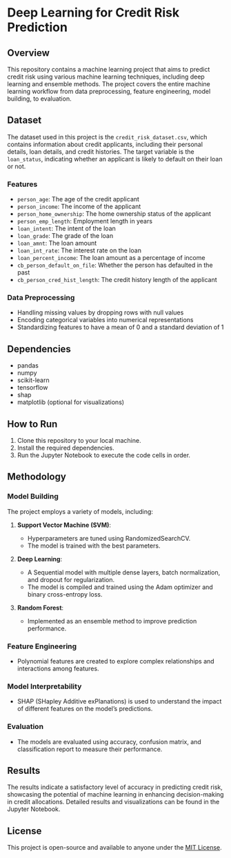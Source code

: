 # Deep Learning for Credit Risk Prediction

## Overview

This repository contains a machine learning project that aims to predict credit risk using various machine learning techniques, including deep learning and ensemble methods. The project covers the entire machine learning workflow from data preprocessing, feature engineering, model building, to evaluation.

## Dataset

The dataset used in this project is the `credit_risk_dataset.csv`, which contains information about credit applicants, including their personal details, loan details, and credit histories. The target variable is the `loan_status`, indicating whether an applicant is likely to default on their loan or not.

### Features

- `person_age`: The age of the credit applicant
- `person_income`: The income of the applicant
- `person_home_ownership`: The home ownership status of the applicant
- `person_emp_length`: Employment length in years
- `loan_intent`: The intent of the loan
- `loan_grade`: The grade of the loan
- `loan_amnt`: The loan amount
- `loan_int_rate`: The interest rate on the loan
- `loan_percent_income`: The loan amount as a percentage of income
- `cb_person_default_on_file`: Whether the person has defaulted in the past
- `cb_person_cred_hist_length`: The credit history length of the applicant

### Data Preprocessing

- Handling missing values by dropping rows with null values
- Encoding categorical variables into numerical representations
- Standardizing features to have a mean of 0 and a standard deviation of 1

## Dependencies

- pandas
- numpy
- scikit-learn
- tensorflow
- shap
- matplotlib (optional for visualizations)

## How to Run

1. Clone this repository to your local machine.
2. Install the required dependencies.
3. Run the Jupyter Notebook to execute the code cells in order.

## Methodology

### Model Building

The project employs a variety of models, including:

1. **Support Vector Machine (SVM)**: 
   - Hyperparameters are tuned using RandomizedSearchCV.
   - The model is trained with the best parameters.

2. **Deep Learning**: 
   - A Sequential model with multiple dense layers, batch normalization, and dropout for regularization.
   - The model is compiled and trained using the Adam optimizer and binary cross-entropy loss.

3. **Random Forest**: 
   - Implemented as an ensemble method to improve prediction performance.

### Feature Engineering

- Polynomial features are created to explore complex relationships and interactions among features.

### Model Interpretability

- SHAP (SHapley Additive exPlanations) is used to understand the impact of different features on the model’s predictions.

### Evaluation

- The models are evaluated using accuracy, confusion matrix, and classification report to measure their performance.

## Results

The results indicate a satisfactory level of accuracy in predicting credit risk, showcasing the potential of machine learning in enhancing decision-making in credit allocations. Detailed results and visualizations can be found in the Jupyter Notebook.

## License

This project is open-source and available to anyone under the [MIT License](LICENSE).
